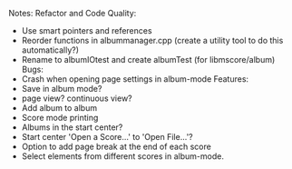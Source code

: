 Notes:
 Refactor and Code Quality:
 - Use smart pointers and references
 - Reorder functions in albummanager.cpp (create a utility tool to do this automatically?)
 - Rename to albumIOtest and create albumTest (for libmscore/album)
 Bugs:
 - Crash when opening page settings in album-mode
 Features:
 - Save in album mode?
 - page view? continuous view?
 - Add album to album
 - Score mode printing
 - Albums in the start center?
 - Start center 'Open a Score...' to 'Open File...'?
 - Option to add page break at the end of each score
 - Select elements from different scores in album-mode.
